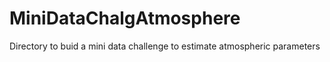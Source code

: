 # MiniDataChalgAtmosphere
Directory to buid a mini data challenge to estimate atmospheric parameters
